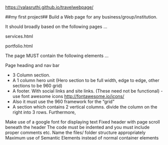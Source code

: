 https://valasruthi.github.io/travelwebpage/

##my first project##
Build a Web page for any business/group/institution.

It should broadly based on the following pages …

services.html

portfolio.html

The page MUST contain the following elements …

Page heading and nav bar
* 3 Column section.
* A 1 column hero unit (Hero section to be full width, edge to edge, other sections to be 960 grid)
* A footer. With social links and site links. (These need not be functional) - use font awesome icons http://fontawesome.io/icons/
* Also it must use the 960 framework for the “grid”
* A section which contains 2 vertical columns. divide the column on the right into 3 rows.
Furthermore,

Make use of a google font for displaying text
Fixed header with page scroll beneath the header
The code must be indented and you must include proper comments etc.
Name the files/ folder structure appropriately
Maximum use of Semantic Elements instead of normal container elements
